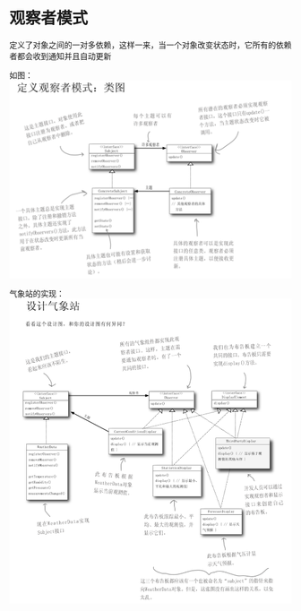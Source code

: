 # 观察者模式

定义了对象之间的一对多依赖，这样一来，当一个对象改变状态时，它所有的依赖者都会收到通知并且自动更新

如图：
![观察者模式](./images/observer.png)


气象站的实现：
![气象站](./images/气象站.png)
